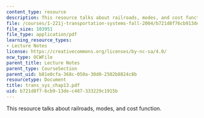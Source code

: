 ```yaml
---
content_type: resource
description: This resource talks about railroads, modes, and cost function.
file: /courses/1-221j-transportation-systems-fall-2004/b721d8f76cb913dec487333229c1915b_trans_sys_chap13.pdf
file_size: 103951
file_type: application/pdf
learning_resource_types:
- Lecture Notes
license: https://creativecommons.org/licenses/by-nc-sa/4.0/
ocw_type: OCWFile
parent_title: Lecture Notes
parent_type: CourseSection
parent_uid: b81e0cfa-368c-050a-30d0-2502b8824c8b
resourcetype: Document
title: trans_sys_chap13.pdf
uid: b721d8f7-6cb9-13de-c487-333229c1915b
---
```

This resource talks about railroads, modes, and cost function.